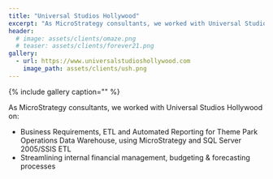 ```yaml
---
title: "Universal Studios Hollywood"
excerpt: "As MicroStrategy consultants, we worked with Universal Studios Hollywood on a number of data warehouse and BI projects."
header:
  # image: assets/clients/omaze.png
  # teaser: assets/clients/forever21.png
gallery:
  - url: https://www.universalstudioshollywood.com
    image_path: assets/clients/ush.png
---
```


{% include gallery caption="" %}

As MicroStrategy consultants, we worked with Universal Studios Hollywood on: 
- Business Requirements, ETL and Automated Reporting for Theme Park Operations Data Warehouse, using MicroStrategy and SQL Server 2005/SSIS ETL
- Streamlining internal financial management, budgeting & forecasting processes
